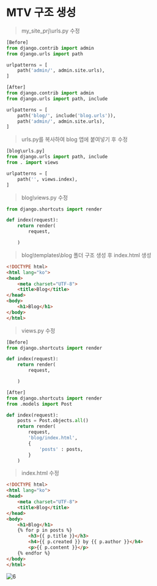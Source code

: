 # MTV 구조 생성
> my_site_prj\urls.py 수정
~~~python
[Before]
from django.contrib import admin
from django.urls import path

urlpatterns = [
    path('admin/', admin.site.urls),
]

[After]
from django.contrib import admin
from django.urls import path, include

urlpatterns = [
    path('blog/', include('blog.urls')), 
    path('admin/', admin.site.urls),
]
~~~
> urls.py를 복사하여 blog 앱에 붙여넣기 후 수정
~~~python
[blog\urls.py]
from django.urls import path, include
from . import views

urlpatterns = [
    path('', views.index),
]
~~~
> blog\views.py 수정  
~~~python
from django.shortcuts import render

def index(request):
    return render(
        request,

    )
~~~
> blog\templates\blog 폴더 구조 생성 후 index.html 생성  
~~~html
<!DOCTYPE html>
<html lang="ko">
<head>
    <meta charset="UTF-8">
    <title>Blog</title>
</head>
<body>
    <h1>Blog</h1>
</body>
</html>
~~~
> views.py 수정  
~~~python
[Before]
from django.shortcuts import render

def index(request):
    return render(
        request,

    )

[After]
from django.shortcuts import render
from .models import Post

def index(request):
    posts = Post.objects.all()
    return render(
        request,
        'blog/index.html',
        {
            'posts' : posts,
        }
    )
~~~
> index.html 수정  
~~~html
<!DOCTYPE html>
<html lang="ko">
<head>
    <meta charset="UTF-8">
    <title>Blog</title>
</head>
<body>
    <h1>Blog</h1>
    {% for p in posts %}
        <h3>{{ p.title }}</h3>
        <h4>{{ p.created }} by {{ p.author }}</h4>
        <p>{{ p.content }}</p>
    {% endfor %}
</body>
</html>
~~~
![6](https://user-images.githubusercontent.com/48504392/79460629-0e01b580-8030-11ea-8cfb-b2706fb8dfc7.png) 
